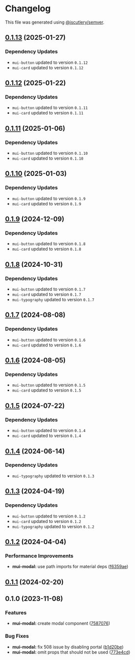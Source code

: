 # Changelog

This file was generated using [@jscutlery/semver](https://github.com/jscutlery/semver).

## [0.1.13](https://github.com/Availity/element/compare/@availity/mui-modal@0.1.12...@availity/mui-modal@0.1.13) (2025-01-27)

### Dependency Updates

* `mui-button` updated to version `0.1.12`
* `mui-card` updated to version `0.1.12`
## [0.1.12](https://github.com/Availity/element/compare/@availity/mui-modal@0.1.11...@availity/mui-modal@0.1.12) (2025-01-22)

### Dependency Updates

* `mui-button` updated to version `0.1.11`
* `mui-card` updated to version `0.1.11`
## [0.1.11](https://github.com/Availity/element/compare/@availity/mui-modal@0.1.10...@availity/mui-modal@0.1.11) (2025-01-06)

### Dependency Updates

* `mui-button` updated to version `0.1.10`
* `mui-card` updated to version `0.1.10`
## [0.1.10](https://github.com/Availity/element/compare/@availity/mui-modal@0.1.9...@availity/mui-modal@0.1.10) (2025-01-03)

### Dependency Updates

* `mui-button` updated to version `0.1.9`
* `mui-card` updated to version `0.1.9`
## [0.1.9](https://github.com/Availity/element/compare/@availity/mui-modal@0.1.8...@availity/mui-modal@0.1.9) (2024-12-09)

### Dependency Updates

* `mui-button` updated to version `0.1.8`
* `mui-card` updated to version `0.1.8`
## [0.1.8](https://github.com/Availity/element/compare/@availity/mui-modal@0.1.7...@availity/mui-modal@0.1.8) (2024-10-31)

### Dependency Updates

* `mui-button` updated to version `0.1.7`
* `mui-card` updated to version `0.1.7`
* `mui-typography` updated to version `0.1.7`
## [0.1.7](https://github.com/Availity/element/compare/@availity/mui-modal@0.1.6...@availity/mui-modal@0.1.7) (2024-08-08)

### Dependency Updates

* `mui-button` updated to version `0.1.6`
* `mui-card` updated to version `0.1.6`
## [0.1.6](https://github.com/Availity/element/compare/@availity/mui-modal@0.1.5...@availity/mui-modal@0.1.6) (2024-08-05)

### Dependency Updates

* `mui-button` updated to version `0.1.5`
* `mui-card` updated to version `0.1.5`
## [0.1.5](https://github.com/Availity/element/compare/@availity/mui-modal@0.1.4...@availity/mui-modal@0.1.5) (2024-07-22)

### Dependency Updates

* `mui-button` updated to version `0.1.4`
* `mui-card` updated to version `0.1.4`
## [0.1.4](https://github.com/Availity/element/compare/@availity/mui-modal@0.1.3...@availity/mui-modal@0.1.4) (2024-06-14)

### Dependency Updates

* `mui-typography` updated to version `0.1.3`
## [0.1.3](https://github.com/Availity/element/compare/@availity/mui-modal@0.1.2...@availity/mui-modal@0.1.3) (2024-04-19)

### Dependency Updates

* `mui-button` updated to version `0.1.2`
* `mui-card` updated to version `0.1.2`
* `mui-typography` updated to version `0.1.2`
## [0.1.2](https://github.com/Availity/element/compare/@availity/mui-modal@0.1.1...@availity/mui-modal@0.1.2) (2024-04-04)


### Performance Improvements

* **mui-modal:** use path imports for material deps ([f6359ae](https://github.com/Availity/element/commit/f6359aee202dfa75d6cc1a6294c49016f6ab9627))

## [0.1.1](https://github.com/Availity/element/compare/@availity/mui-modal@0.1.0...@availity/mui-modal@0.1.1) (2024-02-20)

## 0.1.0 (2023-11-08)

### Features

- **mui-modal:** create modal component ([7587076](https://github.com/Availity/element/commit/75870768799c5014161f173c8b61f0f245570952))

### Bug Fixes

- **mui-modal:** fix 508 issue by disabling portal ([b1d20be](https://github.com/Availity/element/commit/b1d20be78b2b7c2745022b8f07b0503e10715b67))
- **mui-modal:** omit props that should not be used ([773e4cd](https://github.com/Availity/element/commit/773e4cd83cebf1fae51593a86daddb72a2cdbed8))
